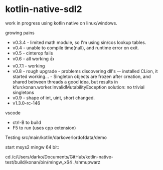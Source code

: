 # kotlin-native-sdl2

work in progress using kotlin native on linux/windows. 

growing pains
* v0.3.4 - limited math module, so I'm using sin/cos lookup tables.
* v0.4 - unable to compile time(null), and runtime error on exit.
* v0.5 - cinterop fails 
* v0.6 - all working :+1:
* v0.7.1 - working
* v0.8 - rough upgrade 
        - problems discovering dll's -- installed CLion, it started working...
        - Singleton objects are frozen after creation, and shared between threads
            a good idea, but results in kfun:konan.worker.InvalidMutabilityException
            solution: no trivial singletons
* v0.9 - shape of int, uint, short changed. 
* v1.3.0-rc-146


vscode
* ctrl-B to build
* F5 to run (uses cpp extension)

Testing src/main/kotlin/darkoverlordofdata/demo

start msys2 mingw 64 bit:

cd /c/Users/darko/Documents/GitHub/kotlin-native-test/build/konan/bin/mingw_x64
./shmupwarz
